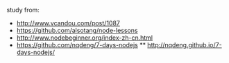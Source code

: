 study from:
* http://www.vcandou.com/post/1087
* https://github.com/alsotang/node-lessons
* http://www.nodebeginner.org/index-zh-cn.html
* https://github.com/nqdeng/7-days-nodejs
** http://nqdeng.github.io/7-days-nodejs/